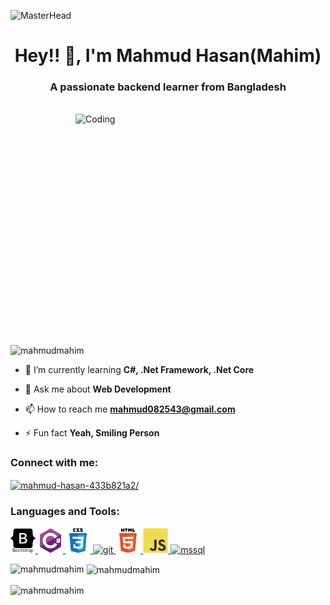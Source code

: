![MasterHead](https://www.google.com/url?sa=i&url=https%3A%2F%2Fstock.adobe.com%2Fsearch%3Fk%3Dsoftware%2Bdevelopment%2Bbackground&psig=AOvVaw0iMztpT2yphZvZ7q_FILG8&ust=1700581674715000&source=images&cd=vfe&opi=89978449&ved=0CBIQjRxqFwoTCPCeqsf20oIDFQAAAAAdAAAAABAE)
<h1 align="center">Hey!! 👋, I'm Mahmud Hasan(Mahim)</h1>
<h3 align="center">A passionate backend learner from Bangladesh</h3>
<br>
<img align="right" alt="Coding" width="400" height="370" src="https://i.pinimg.com/originals/06/60/ef/0660efe82fa3da42ed56eef013171835.gif">

<p align="left"> <img src="https://komarev.com/ghpvc/?username=mahmudmahim&label=Profile%20views&color=0e75b6&style=flat" alt="mahmudmahim" /> </p>

- 🌱 I’m currently learning **C#, .Net Framework, .Net Core**

- 💬 Ask me about **Web Development**

- 📫 How to reach me **mahmud082543@gmail.com**

- ⚡ Fun fact **Yeah, Smiling Person**

<h3 align="left">Connect with me:</h3>
<p align="left">
<a href="https://www.linkedin.com/in/mahmud-/" target="_blank"><img align="center" src="https://raw.githubusercontent.com/rahuldkjain/github-profile-readme-generator/master/src/images/icons/Social/linked-in-alt.svg" alt="mahmud-hasan-433b821a2/" height="30" width="40" /></a>
</p>

<h3 align="left">Languages and Tools:</h3>
<p align="left"> <a href="https://getbootstrap.com" target="_blank" rel="noreferrer"> <img src="https://raw.githubusercontent.com/devicons/devicon/master/icons/bootstrap/bootstrap-plain-wordmark.svg" alt="bootstrap" width="40" height="40"/> </a> <a href="https://www.w3schools.com/cs/" target="_blank" rel="noreferrer"> <img src="https://raw.githubusercontent.com/devicons/devicon/master/icons/csharp/csharp-original.svg" alt="csharp" width="40" height="40"/> </a> <a href="https://www.w3schools.com/css/" target="_blank" rel="noreferrer"> <img src="https://raw.githubusercontent.com/devicons/devicon/master/icons/css3/css3-original-wordmark.svg" alt="css3" width="40" height="40"/> </a> <a href="https://git-scm.com/" target="_blank" rel="noreferrer"> <img src="https://www.vectorlogo.zone/logos/git-scm/git-scm-icon.svg" alt="git" width="40" height="40"/> </a> <a href="https://www.w3.org/html/" target="_blank" rel="noreferrer"> <img src="https://raw.githubusercontent.com/devicons/devicon/master/icons/html5/html5-original-wordmark.svg" alt="html5" width="40" height="40"/> </a> <a href="https://developer.mozilla.org/en-US/docs/Web/JavaScript" target="_blank" rel="noreferrer"> <img src="https://raw.githubusercontent.com/devicons/devicon/master/icons/javascript/javascript-original.svg" alt="javascript" width="40" height="40"/> </a> <a href="https://www.microsoft.com/en-us/sql-server" target="_blank" rel="noreferrer"> <img src="https://www.svgrepo.com/show/303229/microsoft-sql-server-logo.svg" alt="mssql" width="40" height="40"/> </a></p>

<p><img align="left" src="https://github-readme-stats.vercel.app/api/top-langs?username=mahmudmahim&show_icons=true&locale=en&layout=compact" alt="mahmudmahim" /></p>

<p>&nbsp;<img align="center" src="https://github-readme-stats.vercel.app/api?username=mahmudmahim&show_icons=true&locale=en" alt="mahmudmahim" /></p>

<p><img align="center" src="https://github-readme-streak-stats.herokuapp.com/?user=mahmudmahim&" alt="mahmudmahim" /></p>
